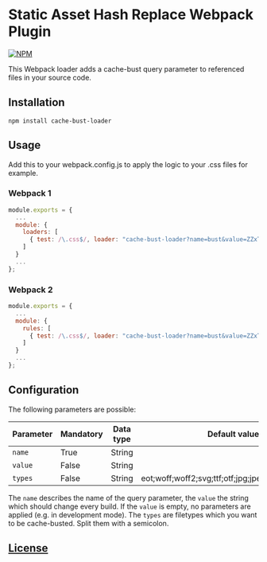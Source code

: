 # Static Asset Hash Replace Webpack Plugin


[![NPM](https://img.shields.io/npm/v/cache-bust-loader.svg)](https://www.npmjs.com/package/cache-bust-loader)


This Webpack loader adds a cache-bust query parameter to referenced files in your source code.


## Installation

```
npm install cache-bust-loader
```


## Usage

Add this to your webpack.config.js to apply the logic to your .css files for example.

### Webpack 1

```js
module.exports = {
  ...
  module: {
    loaders: [
	  { test: /\.css$/, loader: "cache-bust-loader?name=bust&value=ZZxTE!css-loader" }
	]
  }
  ...
};
```

### Webpack 2

```js
module.exports = {
  ...
  module: {
    rules: [
	  { test: /\.css$/, loader: "cache-bust-loader?name=bust&value=ZZxTE!css-loader" }
	]
  }
  ...
};
```

## Configuration

The following parameters are possible:

| Parameter   | Mandatory | Data type | Default value                                        |
|-------------|-----------|-----------|------------------------------------------------------|
| `name`      | True      | String    |                                                      |
| `value`     | False     | String    |                                                      |
| `types`     | False     | String    | eot;woff;woff2;svg;ttf;otf;jpg;jpeg;png;ico;gif;json |

The `name` describes the name of the query parameter, the `value` the string which should change every build. If the `value` is empty, no parameters are applied (e.g. in development mode). The `types` are filetypes
which you want to be cache-busted. Split them with a semicolon.


[License](https://github.com/code-chris/cache-bust-loader/blob/master/LICENSE)
------
